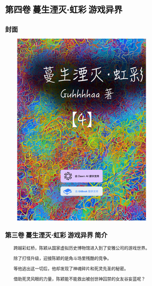 # 第四卷 蔓生湮灭·虹彩 游戏异界

## 封面

<figure><img src="../../.gitbook/assets/4.png" alt=""><figcaption></figcaption></figure>

## 第三卷 蔓生湮灭·虹彩 游戏异界 简介

　　跨越彩虹桥，陈颖从国家虚拟历史博物馆进入到了安雅公司的游戏世界。

　　除了打怪升级，迎接陈颖的是角斗场里残酷的竞争。

　　等他逃出这一切后，他却发现了神魂碎片和死灵先圣的秘密。

　　借助死灵风眼的力量，陈颖能不能救出被创世神囚禁的女友谷妄蓝呢？
